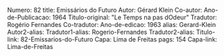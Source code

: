 Numero: 82
title: Emissários do Futuro
Autor: Gérard Klein
Co-autor: 
Ano-de-Publicacao: 1964
Titulo-original: "Le Temps na pas dOdeur"
Tradutor: Rogério Fernandes
Co-tradutor: 
Ano-de-edicao: 1963
alias: Gerard-Klein
Autor2-alias: 
Tradutor1-alias: Rogerio-Fernandes
Tradutor2-alias: 
Titulo-link: 82-Emissarios-do-Futuro
Capa: Lima de Freitas
pags: 154
Capa-link: Lima-de-Freitas